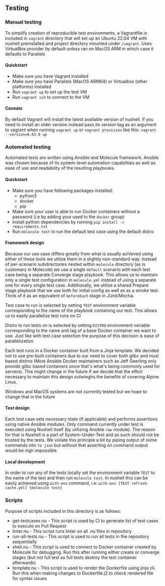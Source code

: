 ## __Testing__

### __Manual testing__
To simplify creation of reproducible test environments, a Vagrantfile is included in `vagrant` directory that will set up an Ubuntu 22.04 VM with nushell preinstalled and project directory mounted under `/vagrant`. Uses VirtualBox provider by default unless ran on MacOS ARM in which case it defaults to Parallels

#### __Quickstart__
* Make sure you have Vagrant installed
* Make sure you have Parallels (MacOS ARM64) or Virtualbox (other platforms) installed
* Run `vagrant up` to set up the test VM
* Run `vagrant ssh` to connect to the VM

#### __Caveats__
By default Vagrant will install the latest available version of nushell. If you need to install an older version instead pass its version tag as an argument to vagrant when running `vagrant up` or `vagrant provision` like this: `vagrant --version=0.63.0 up`

### __Automated testing__
Automated tests are written using Ansible and Molecule framework. Ansible was chosen because of its system-level automation capabilities as well as ease of use and readability of the resulting playbooks.

#### __Quickstart__
* Make sure you have following packages installed:
    * python3
    * docker
    * pip
* Make sure your user is able to run Docker containers without a password (i.e by adding your used to the `docker` group)
* Install python dependencies by running `pip install -r requirements.txt`
* Run `molecule test` to run the default test case using the default distro

#### __Framework design__
Because our use case differs greatly from what is usually achieved using either of these tools we utilize them in a slightly non-standard way. Instead of per-scenario subdirectories nested within `molecule` directory (as is customary in Molecule) we use a single `default` scenario with each test case being a separate Converge stage playbook. This allows us to maintain only a single test configuration in `molecule.yml` instead of using a separate one for every single test case. Additionally, we utilize a shared Prepare stage playbook that we use both for initial config as well as as a smoke test. Think of it as an equivalent of `beforeEach` stage in JUnit/Mocha.

Test case to run is selected by setting `TEST` environment variable corresponding to the name of the playbook containing our test. This allows us to easily parallelize test runs on CI

Distro to run tests on is selected by setting `DISTRO` environment variable corresponding to the name and tag of a base Docker container we want to use. Just like with test case selection the purpose of this decision is ease of parallelization

Each test runs in a Docker container built from a Jinja template. We decided not to use pre-built containers due to our need to cover both glibc and musl based distros (Most Ansible Docker maintainers such as Jeff Geerling only provide glibc based containers since that's what's being commonly used for servers). This might change in the future if we decide that the effort necessary to maintain this design outwieghs the benefits of covering Alpine Linux.

Windows and MacOS systems are not currently tested but we hope to change that in the future

#### __Test design__
Each test case sets necessary state (if applicable) and performs assertions using native Ansible modules. Only command currently under test is executed using Nushell itself (by utilizing Ansible `raw` module). The reason for that is Nushell is a part of System-Under-Test and as such should not be trusted by the tests. We violate this principle a bit by piping output of some commands into `to json` but without that asserting on command output would be nigh impossible

#### __Local development__
In order to run any of the tests locally set the environment variable `TEST` to the name of the test and then run `molecule test`. In nushell this can be easily achieved using `with-env` command, i.e: `with-env [TEST refresh-cache.yml] {molecule test}`

### __Scripts__
Purpose of scripts included in this directory is as follows:
* get-testcases.nu - This script is used by CI to generate list of test cases to execute on Pull Request
* linter.nu - This script runs linter on all .nu files in repository
* run-all-tests.nu - This script is used to run all tests in the repository sequentially
* shell.nu - This script is used to connect to Docker container created by Molecule for debugging. Run this after running either create or converge stages (but not full test as full tests destroy the test container afterwards)
* template.nu - This script is used to render the Dockerfile using jinja cli. Run this when making changes to Dockerfile.j2 to check rendered file for syntax issues
